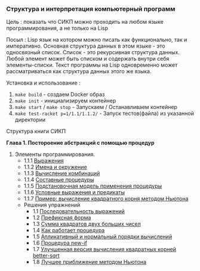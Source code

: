 
### Структура и интерпретация компьютерный программ

Цель : показать что СИКП можно проходить на любом языке программирования, а не только на Lisp

Посыл : Lisp язык на котором можно писать как функционально, так и императивно. 
Основная структура данных в этом языке - это односвязный список. Список - это рекурсивная структура данных.
Любой элемент может быть списком и содержать внутри себя элементы-списки.
Текст программы на Lisp одновременно может рассматриваться как структура данных этого же языка.

Установка и использование :

1. `make build` - создаем Docker образ
2. `make init` - инициализируем контейнер
3. `make start` / `make stop` - Запускаем / Останавливаем контейнер
4. `make test-racket p=1/1.1/1.1.2/` - Запуск тестов(файла) из указанной директории

Структура книги СИКП

**Глава 1. Постороение абстракций с помощью процедур**
1. Элементы программирования.
    - 1.1.1 [Выражения](./racket/1/1.1/1.1.1/01.rkt)
    - 1.1.2 [Имена и окружение](./racket/1/1.1/1.1.2/01.rkt)   
    - 1.1.3 [Вычисление комбинаций](./racket/1/1.1/1.1.3/01.rkt)   
    - 1.1.4 [Составные процедуры](./racket/1/1.1/1.1.4/01.rkt)   
    - 1.1.5 [Подстановочная модель применения процедуры](./racket/1/1.1/1.1.5/01.rkt)   
    - 1.1.6 [Условные выражения и предикаты](./racket/1/1.1/1.1.6/01.rkt)
    - 1.1.7 [Пример: вычисление квадратного корня методом Ньютона](./racket/1/1.1/1.1.7/01.rkt)
    - Решения упражнений 
        - 1.1 [Последовательность выражений](./racket/1/1.1/solutions/01.rkt) 
        - 1.2 [Префиксная форма](./racket/1/1.1/solutions/02.rkt)
        - 1.3 [Сумма квадратов двух больших чисел](./racket/1/1.1/solutions/03.rkt)
        - 1.4 [Как работает процедура](./racket/1/1.1/solutions/04.rkt)
        - 1.5 [Апликативный и нормальный порядки вычислений](./racket/1/1.1/solutions/05.rkt)
        - 1.6 [Процедура new-if](./racket/1/1.1/solutions/06.rkt)
        - 1.7 [Улучшенная версия вычисления квадратных корней better-sqrt](./racket/1/1.1/solutions/07.rkt)
        - 1.8 [Лучшее приближение методом Ньютона](./racket/1/1.1/solutions/08.rkt)